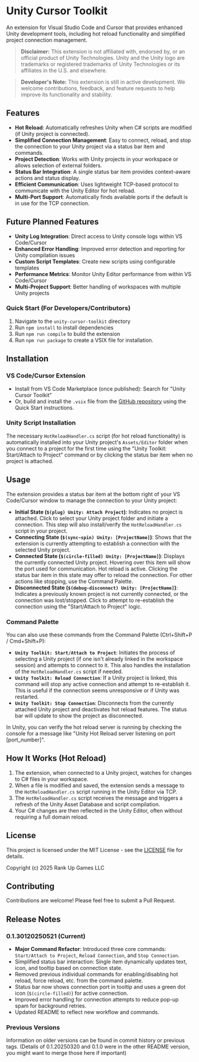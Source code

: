 # Unity Cursor Toolkit

An extension for Visual Studio Code and Cursor that provides enhanced Unity development tools, including hot reload functionality and simplified project connection management.

> **Disclaimer:** This extension is not affiliated with, endorsed by, or an official product of Unity Technologies. Unity and the Unity logo are trademarks or registered trademarks of Unity Technologies or its affiliates in the U.S. and elsewhere.

> **Developer's Note:** This extension is still in active development. We welcome contributions, feedback, and feature requests to help improve its functionality and stability.

## Features

- **Hot Reload**: Automatically refreshes Unity when C# scripts are modified (if Unity project is connected).
- **Simplified Connection Management**: Easy to connect, reload, and stop the connection to your Unity project via a status bar item and commands.
- **Project Detection**: Works with Unity projects in your workspace or allows selection of external folders.
- **Status Bar Integration**: A single status bar item provides context-aware actions and status display.
- **Efficient Communication**: Uses lightweight TCP-based protocol to communicate with the Unity Editor for hot reload.
- **Multi-Port Support**: Automatically finds available ports if the default is in use for the TCP connection.

## Future Planned Features

- **Unity Log Integration**: Direct access to Unity console logs within VS Code/Cursor
- **Enhanced Error Handling**: Improved error detection and reporting for Unity compilation issues
- **Custom Script Templates**: Create new scripts using configurable templates
- **Performance Metrics**: Monitor Unity Editor performance from within VS Code/Cursor
- **Multi-Project Support**: Better handling of workspaces with multiple Unity projects

### Quick Start (For Developers/Contributors)

1. Navigate to the `unity-cursor-toolkit` directory
2. Run `npm install` to install dependencies
3. Run `npm run compile` to build the extension
4. Run `npm run package` to create a VSIX file for installation.

## Installation

### VS Code/Cursor Extension

- Install from VS Code Marketplace (once published): Search for "Unity Cursor Toolkit"
- Or, build and install the `.vsix` file from the [GitHub repository](https://github.com/rankupgames/unity-cursor-toolkit) using the Quick Start instructions.

### Unity Script Installation

The necessary `HotReloadHandler.cs` script (for hot reload functionality) is automatically installed into your Unity project's `Assets/Editor` folder when you connect to a project for the first time using the "Unity Toolkit: Start/Attach to Project" command or by clicking the status bar item when no project is attached.

## Usage

The extension provides a status bar item at the bottom right of your VS Code/Cursor window to manage the connection to your Unity project:

- **Initial State (`$(plug) Unity: Attach Project`)**: Indicates no project is attached. Click to select your Unity project folder and initiate a connection. This step will also install/verify the `HotReloadHandler.cs` script in your project.
- **Connecting State (`$(sync~spin) Unity: [ProjectName]`)**: Shows that the extension is currently attempting to establish a connection with the selected Unity project.
- **Connected State (`$(circle-filled) Unity: [ProjectName]`)**: Displays the currently connected Unity project. Hovering over this item will show the port used for communication. Hot reload is active. Clicking the status bar item in this state may offer to reload the connection. For other actions like stopping, use the Command Palette.
- **Disconnected State (`$(debug-disconnect) Unity: [ProjectName]`)**: Indicates a previously known project is not currently connected, or the connection was lost/stopped. Click to attempt to re-establish the connection using the "Start/Attach to Project" logic.

### Command Palette

You can also use these commands from the Command Palette (Ctrl+Shift+P / Cmd+Shift+P):

- **`Unity Toolkit: Start/Attach to Project`**: Initiates the process of selecting a Unity project (if one isn't already linked in the workspace session) and attempts to connect to it. This also handles the installation of the `HotReloadHandler.cs` script if needed.
- **`Unity Toolkit: Reload Connection`**: If a Unity project is linked, this command will stop any active connection and attempt to re-establish it. This is useful if the connection seems unresponsive or if Unity was restarted.
- **`Unity Toolkit: Stop Connection`**: Disconnects from the currently attached Unity project and deactivates hot reload features. The status bar will update to show the project as disconnected.

In Unity, you can verify the hot reload server is running by checking the console for a message like "Unity Hot Reload server listening on port [port_number]".

## How It Works (Hot Reload)

1. The extension, when connected to a Unity project, watches for changes to C# files in your workspace.
2. When a file is modified and saved, the extension sends a message to the `HotReloadHandler.cs` script running in the Unity Editor via TCP.
3. The `HotReloadHandler.cs` script receives the message and triggers a refresh of the Unity Asset Database and script compilation.
4. Your C# changes are then reflected in the Unity Editor, often without requiring a full domain reload.

## License

This project is licensed under the MIT License - see the [LICENSE](LICENSE) file for details.

Copyright (c) 2025 Rank Up Games LLC

## Contributing

Contributions are welcome! Please feel free to submit a Pull Request.

## Release Notes

### 0.1.30120250521 (Current)

- **Major Command Refactor**: Introduced three core commands: `Start/Attach to Project`, `Reload Connection`, and `Stop Connection`.
- Simplified status bar interaction: Single item dynamically updates text, icon, and tooltip based on connection state.
- Removed previous individual commands for enabling/disabling hot reload, force reload, etc. from the command palette.
- Status bar now shows connection port in tooltip and uses a green dot icon (`$(circle-filled)`) for active connection.
- Improved error handling for connection attempts to reduce pop-up spam for background retries.
- Updated README to reflect new workflow and commands.

### Previous Versions

Information on older versions can be found in commit history or previous tags.
(Details of 0.1.20250320 and 0.1.0 were in the other README version, you might want to merge those here if important)
